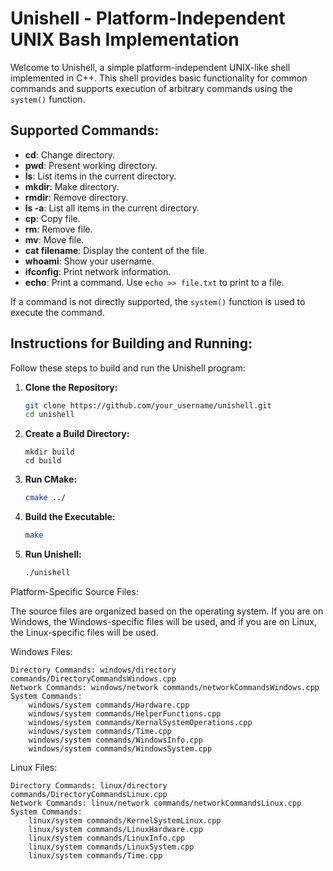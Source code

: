 # Unishell - Platform-Independent UNIX Bash Implementation

Welcome to Unishell, a simple platform-independent UNIX-like shell implemented in C++. This shell provides basic functionality for common commands and supports execution of arbitrary commands using the `system()` function.

## Supported Commands:

- **cd**: Change directory.
- **pwd**: Present working directory.
- **ls**: List items in the current directory.
- **mkdir**: Make directory.
- **rmdir**: Remove directory.
- **ls -a**: List all items in the current directory.
- **cp**: Copy file.
- **rm**: Remove file.
- **mv**: Move file.
- **cat filename**: Display the content of the file.
- **whoami**: Show your username.
- **ifconfig**: Print network information.
- **echo**: Print a command. Use `echo >> file.txt` to print to a file.

If a command is not directly supported, the `system()` function is used to execute the command.

## Instructions for Building and Running:

Follow these steps to build and run the Unishell program:

1. **Clone the Repository:**
   ```bash
   git clone https://github.com/your_username/unishell.git
   cd unishell
2. **Create a Build Directory:**
    ```
    mkdir build
    cd build
3. **Run CMake:**

    ```bash
    cmake ../
4. **Build the Executable:**

    ```bash
    make
5. **Run Unishell:**

    ```bash
    ./unishell
Platform-Specific Source Files:

The source files are organized based on the operating system. If you are on Windows, the Windows-specific files will be used, and if you are on Linux, the Linux-specific files will be used.

Windows Files:

    Directory Commands: windows/directory commands/DirectoryCommandsWindows.cpp
    Network Commands: windows/network commands/networkCommandsWindows.cpp
    System Commands:
        windows/system commands/Hardware.cpp
        windows/system commands/HelperFunctions.cpp
        windows/system commands/KernalSystemOperations.cpp
        windows/system commands/Time.cpp
        windows/system commands/WindowsInfo.cpp
        windows/system commands/WindowsSystem.cpp

Linux Files:

    Directory Commands: linux/directory commands/DirectoryCommandsLinux.cpp
    Network Commands: linux/network commands/networkCommandsLinux.cpp
    System Commands:
        linux/system commands/KernelSystemLinux.cpp
        linux/system commands/LinuxHardware.cpp
        linux/system commands/LinuxInfo.cpp
        linux/system commands/LinuxSystem.cpp
        linux/system commands/Time.cpp

